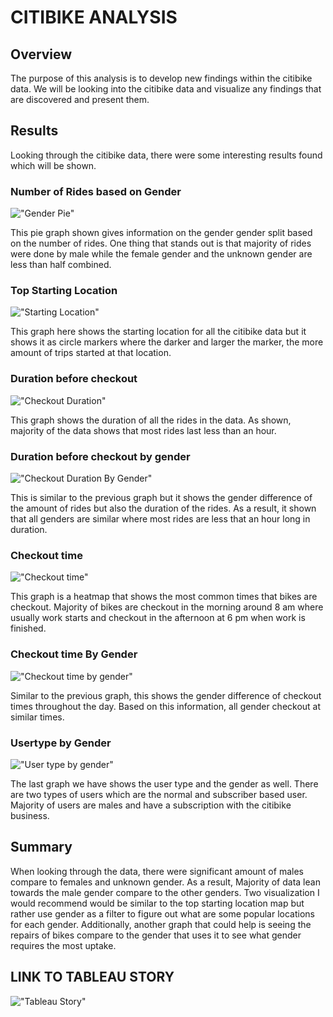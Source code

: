 # CITIBIKE ANALYSIS

## Overview

The purpose of this analysis is to develop new findings within the citibike data. We will be looking into the citibike data and visualize any findings that are discovered and present them.

## Results

Looking through the citibike data, there were some interesting results found which will be shown.

### Number of Rides based on Gender
!["Gender Pie"](images/Gender%20CitiBike%20Story-2.png)

This pie graph shown gives information on the gender gender split based on the number of rides. One thing that stands out is that majority of rides were done by male while the female gender and the unknown gender are less than half combined.

### Top Starting Location

!["Starting Location"](images/Gender%20CitiBike%20Story-3.png)

This graph here shows the starting location for all the citibike data but it shows it as circle markers where the darker and larger the marker, the more amount of trips started at that location.

### Duration before checkout

!["Checkout Duration"](images/Gender%20CitiBike%20Story-4.png)

This graph shows the duration of all the rides in the data. As shown, majority of the data shows that most rides last less than an hour.

### Duration before checkout by gender

!["Checkout Duration By Gender"](images/Gender%20CitiBike%20Story-5.png)

This is similar to the previous graph but it shows the gender difference of the amount of rides but also the duration of the rides. As a result, it shown that all genders are similar where most rides are less that an hour long in duration.

### Checkout time

!["Checkout time"](images/Gender%20CitiBike%20Story-6.png)

This graph is a heatmap that shows the most common times that bikes are checkout. Majority of bikes are checkout in the morning around 8 am where usually work starts and checkout in the afternoon at 6 pm when work is finished.

### Checkout time By Gender

!["Checkout time by gender"](images/Gender%20CitiBike%20Story-7.png)

Similar to the previous graph, this shows the gender difference of checkout times throughout the day. Based on this information, all gender checkout at similar times.

### Usertype by Gender

!["User type by gender"](images/Gender%20CitiBike%20Story-8.png)

The last graph we have shows the user type and the gender as well. There are two types of users which are the normal and subscriber based user. Majority of users are males and have a subscription with the citibike business.

## Summary

When looking through the data, there were significant amount of males compare to females and unknown gender. As a result, Majority of data lean towards the male gender compare to the other genders. Two visualization I would recommend would be similar to the top starting location map but rather use gender as a filter to figure out what are some popular locations for each gender. Additionally, another graph that could help is seeing the repairs of bikes compare to the gender that uses it to see what gender requires the most uptake.

## LINK TO TABLEAU STORY

!["Tableau Story"](https://public.tableau.com/app/profile/adam6646/viz/NYC_Citibike_Challenge_Story_16666288895620/GenderCitiBikeStory)